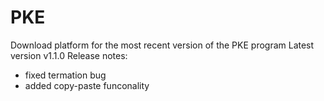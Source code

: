 # PKE
Download platform for the most recent version of the PKE program
Latest version v1.1.0
Release notes:
  - fixed termation bug
  - added copy-paste funconality
